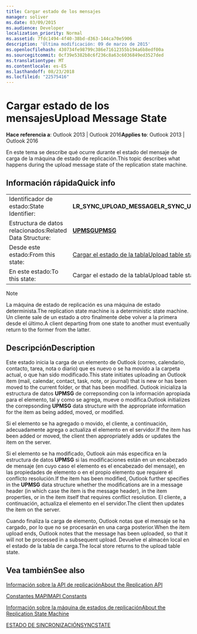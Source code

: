 ```yaml
---
title: Cargar estado de los mensajes
manager: soliver
ms.date: 03/09/2015
ms.audience: Developer
localization_priority: Normal
ms.assetid: 7fdc1494-4f40-38bd-d363-144ca70e5906
description: 'Última modificación: 09 de marzo de 2015'
ms.openlocfilehash: 430734fe98799c386e71612355b194a6b8edf00a
ms.sourcegitcommit: 0cf39e5382b8c6f236c8a63c6036849ed3527ded
ms.translationtype: MT
ms.contentlocale: es-ES
ms.lasthandoff: 08/23/2018
ms.locfileid: "22575416"
---
```

# <a name="upload-message-state"></a><span data-ttu-id="4d7d0-103">Cargar estado de los mensajes</span><span class="sxs-lookup"><span data-stu-id="4d7d0-103">Upload Message State</span></span>

  
  
<span data-ttu-id="4d7d0-104">**Hace referencia a**: Outlook 2013 | Outlook 2016</span><span class="sxs-lookup"><span data-stu-id="4d7d0-104">**Applies to**: Outlook 2013 | Outlook 2016</span></span> 
  
 <span data-ttu-id="4d7d0-105">En este tema se describe qué ocurre durante el estado del mensaje de carga de la máquina de estado de replicación.</span><span class="sxs-lookup"><span data-stu-id="4d7d0-105">This topic describes what happens during the upload message state of the replication state machine.</span></span> 
  
## <a name="quick-info"></a><span data-ttu-id="4d7d0-106">Información rápida</span><span class="sxs-lookup"><span data-stu-id="4d7d0-106">Quick info</span></span>

|||
|:-----|:-----|
|<span data-ttu-id="4d7d0-107">Identificador de estado:</span><span class="sxs-lookup"><span data-stu-id="4d7d0-107">State Identifier:</span></span>  <br/> |<span data-ttu-id="4d7d0-108">**LR_SYNC_UPLOAD_MESSAGE**</span><span class="sxs-lookup"><span data-stu-id="4d7d0-108">**LR_SYNC_UPLOAD_MESSAGE**</span></span> <br/> |
|<span data-ttu-id="4d7d0-109">Estructura de datos relacionados:</span><span class="sxs-lookup"><span data-stu-id="4d7d0-109">Related Data Structure:</span></span>  <br/> |<span data-ttu-id="4d7d0-110">**[UPMSG](upmsg.md)**</span><span class="sxs-lookup"><span data-stu-id="4d7d0-110">**[UPMSG](upmsg.md)**</span></span> <br/> |
|<span data-ttu-id="4d7d0-111">Desde este estado:</span><span class="sxs-lookup"><span data-stu-id="4d7d0-111">From this state:</span></span>  <br/> |[<span data-ttu-id="4d7d0-112">Cargar el estado de la tabla</span><span class="sxs-lookup"><span data-stu-id="4d7d0-112">Upload table state</span></span>](upload-table-state.md) <br/> |
|<span data-ttu-id="4d7d0-113">En este estado:</span><span class="sxs-lookup"><span data-stu-id="4d7d0-113">To this state:</span></span>  <br/> |<span data-ttu-id="4d7d0-114">Cargar el estado de la tabla</span><span class="sxs-lookup"><span data-stu-id="4d7d0-114">Upload table state</span></span>  <br/> |
   
> [!NOTE]
> <span data-ttu-id="4d7d0-115">La máquina de estado de replicación es una máquina de estado determinista.</span><span class="sxs-lookup"><span data-stu-id="4d7d0-115">The replication state machine is a deterministic state machine.</span></span> <span data-ttu-id="4d7d0-116">Un cliente sale de un estado a otro finalmente debe volver a la primera desde el último.</span><span class="sxs-lookup"><span data-stu-id="4d7d0-116">A client departing from one state to another must eventually return to the former from the latter.</span></span> 
  
## <a name="description"></a><span data-ttu-id="4d7d0-117">Descripción</span><span class="sxs-lookup"><span data-stu-id="4d7d0-117">Description</span></span>

<span data-ttu-id="4d7d0-118">Este estado inicia la carga de un elemento de Outlook (correo, calendario, contacto, tarea, nota o diario) que es nuevo o se ha movido a la carpeta actual, o que han sido modificado.</span><span class="sxs-lookup"><span data-stu-id="4d7d0-118">This state initiates uploading an Outlook item (mail, calendar, contact, task, note, or journal) that is new or has been moved to the current folder, or that has been modified.</span></span> <span data-ttu-id="4d7d0-119">Outlook inicializa la estructura de datos **UPMSG** de correpsonding con la información apropiada para el elemento, tal y como se agrega, mueve o modifica.</span><span class="sxs-lookup"><span data-stu-id="4d7d0-119">Outlook initializes the correpsonding **UPMSG** data structure with the appropriate information for the item as being added, moved, or modified.</span></span> 
  
<span data-ttu-id="4d7d0-120">Si el elemento se ha agregado o movido, el cliente, a continuación, adecuadamente agrega o actualiza el elemento en el servidor.</span><span class="sxs-lookup"><span data-stu-id="4d7d0-120">If the item has been added or moved, the client then appropriately adds or updates the item on the server.</span></span> 
  
<span data-ttu-id="4d7d0-121">Si el elemento se ha modificado, Outlook aún más especifica en la estructura de datos **UPMSG** si las modificaciones están en un encabezado de mensaje (en cuyo caso el elemento es el encabezado del mensaje), en las propiedades de elemento o en el propio elemento que requiere el conflicto resolución.</span><span class="sxs-lookup"><span data-stu-id="4d7d0-121">If the item has been modified, Outlook further specifies in the **UPMSG** data structure whether the modifications are in a message header (in which case the item is the message header), in the item properties, or in the item itself that requires conflict resolution.</span></span> <span data-ttu-id="4d7d0-122">El cliente, a continuación, actualiza el elemento en el servidor.</span><span class="sxs-lookup"><span data-stu-id="4d7d0-122">The client then updates the item on the server.</span></span> 
  
<span data-ttu-id="4d7d0-123">Cuando finaliza la carga de elemento, Outlook notas que el mensaje se ha cargado, por lo que no se procesarán en una carga posterior.</span><span class="sxs-lookup"><span data-stu-id="4d7d0-123">When the item upload ends, Outlook notes that the message has been uploaded, so that it will not be processed in a subsequent upload.</span></span> <span data-ttu-id="4d7d0-124">Devuelve el almacén local en el estado de la tabla de carga.</span><span class="sxs-lookup"><span data-stu-id="4d7d0-124">The local store returns to the upload table state.</span></span>
  
## <a name="see-also"></a><span data-ttu-id="4d7d0-125">Vea también</span><span class="sxs-lookup"><span data-stu-id="4d7d0-125">See also</span></span>



[<span data-ttu-id="4d7d0-126">Información sobre la API de replicación</span><span class="sxs-lookup"><span data-stu-id="4d7d0-126">About the Replication API</span></span>](about-the-replication-api.md)
  
[<span data-ttu-id="4d7d0-127">Constantes MAPI</span><span class="sxs-lookup"><span data-stu-id="4d7d0-127">MAPI Constants</span></span>](mapi-constants.md)
  
[<span data-ttu-id="4d7d0-128">Información sobre la máquina de estados de replicación</span><span class="sxs-lookup"><span data-stu-id="4d7d0-128">About the Replication State Machine</span></span>](about-the-replication-state-machine.md)
  
[<span data-ttu-id="4d7d0-129">ESTADO DE SINCRONIZACIÓN</span><span class="sxs-lookup"><span data-stu-id="4d7d0-129">SYNCSTATE</span></span>](syncstate.md)

